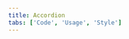 ```yaml
---
title: Accordion
tabs: ['Code', 'Usage', 'Style']
---
```


<component 
    name="Accordion"
    component="accordion" 
    variation="accordion"
    experimental="true"
    >
</component>
<component-docs component="accordion" experimental="true"></component-docs>
